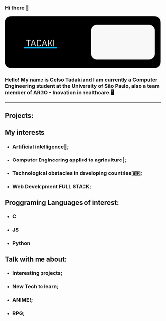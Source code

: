 ### Hi there 👋

![Alt text](https://github.com/C-Tadaki-S/C-Tadaki-S/blob/main/BannerTadaki.png)


###  Hello! My name is Celso Tadaki and I am currently a Computer Engineering student at the University of São Paulo, also a team member of ARGO - Inovation in healthcare.🖥️ 

------------
 ## Projects:

 ## My interests
 
 - ### Artificial intelligence🦾;
 - ### Computer Engineering applied to agriculture🚜;
 - ### Technological obstacles in developing countries🇧🇷;
 - ### Web Development FULL STACK;

## Proggraming Languages of interest:
- ### C
- ### JS
- ### Python

## Talk with me about:
- ### Interesting projects;
- ### New Tech to learn;
- ### ANIME!;
- ### RPG;
